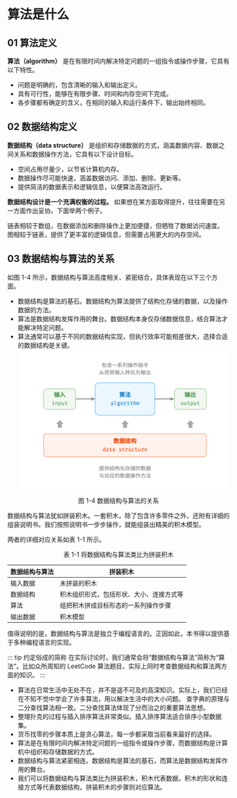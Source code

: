 # 算法是什么

## 01 算法定义
**算法（algorithm）** 是在有限时间内解决特定问题的一组指令或操作步骤，它具有以下特性。
- 问题是明确的，包含清晰的输入和输出定义。
- 具有可行性，能够在有限步骤、时间和内存空间下完成。
- 各步骤都有确定的含义，在相同的输入和运行条件下，输出始终相同。

## 02 数据结构定义
**数据结构（data structure）** 是组织和存储数据的方式，涵盖数据内容、数据之间关系和数据操作方法，它具有以下设计目标。
- 空间占用尽量少，以节省计算机内存。
- 数据操作尽可能快速，涵盖数据访问、添加、删除、更新等。
- 提供简洁的数据表示和逻辑信息，以便算法高效运行。

**数据结构设计是一个充满权衡的过程。** 如果想在某方面取得提升，往往需要在另一方面作出妥协。下面举两个例子。

链表相较于数组，在数据添加和删除操作上更加便捷，但牺牲了数据访问速度。
图相较于链表，提供了更丰富的逻辑信息，但需要占用更大的内存空间。

## 03 数据结构与算法的关系
如图 1-4 所示，数据结构与算法高度相关、紧密结合，具体表现在以下三个方面。
- 数据结构是算法的基石。数据结构为算法提供了结构化存储的数据，以及操作数据的方法。
- 算法是数据结构发挥作用的舞台。数据结构本身仅存储数据信息，结合算法才能解决特定问题。
- 算法通常可以基于不同的数据结构实现，但执行效率可能相差很大，选择合适的数据结构是关键。
![](https://raw.githubusercontent.com/cheng000/picture/main/vitepress-blog/20240815125958.png)
<div style="text-align: center;">
    图 1-4   数据结构与算法的关系
</div>

数据结构与算法犹如拼装积木。一套积木，除了包含许多零件之外，还附有详细的组装说明书。我们按照说明书一步步操作，就能组装出精美的积木模型。

两者的详细对应关系如表 1-1 所示。

<div style="text-align: center;">
表 1-1   将数据结构与算法类比为拼装积木
</div>

| 数据结构与算法 | 拼装积木 |
| --- | --- |
| 输入数据	 | 未拼装的积木 |
| 数据结构 | 积木组织形式，包括形状、大小、连接方式等 |
| 算法 | 组把积木拼成目标形态的一系列操作步骤 |
| 输出数据 | 积木模型 |

值得说明的是，数据结构与算法是独立于编程语言的。正因如此，本书得以提供基于多种编程语言的实现。

::: tip 约定俗成的简称
在实际讨论时，我们通常会将“数据结构与算法”简称为“算法”。比如众所周知的 LeetCode 算法题目，实际上同时考查数据结构和算法两方面的知识。
:::

- 算法在日常生活中无处不在，并不是遥不可及的高深知识。实际上，我们已经在不知不觉中学会了许多算法，用以解决生活中的大小问题。
查字典的原理与二分查找算法相一致。二分查找算法体现了分而治之的重要算法思想。
- 整理扑克的过程与插入排序算法非常类似。插入排序算法适合排序小型数据集。
- 货币找零的步骤本质上是贪心算法，每一步都采取当前看来最好的选择。
- 算法是在有限时间内解决特定问题的一组指令或操作步骤，而数据结构是计算机中组织和存储数据的方式。
- 数据结构与算法紧密相连。数据结构是算法的基石，而算法是数据结构发挥作用的舞台。
- 我们可以将数据结构与算法类比为拼装积木，积木代表数据，积木的形状和连接方式等代表数据结构，拼装积木的步骤则对应算法。